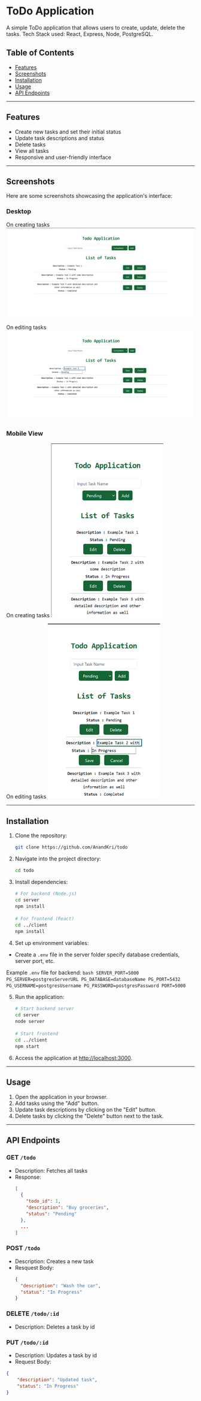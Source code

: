 # ToDo Application

A simple ToDo application that allows users to create, update, delete the tasks. Tech Stack used: React, Express, Node, PostgreSQL.

## Table of Contents

- [Features](#features)
- [Screenshots](#screenshots)
- [Installation](#installation)
- [Usage](#usage)
- [API Endpoints](#api-endpoints)

---

## Features

- Create new tasks and set their initial status
- Update task descriptions and status
- Delete tasks
- View all tasks
- Responsive and user-friendly interface

---

## Screenshots

Here are some screenshots showcasing the application's interface:

### Desktop
On creating tasks
![Desktop View](./application-screenshots/desktop.png)

On editing tasks
![Desktop Edit View](./application-screenshots/desktop-edit.png) 

### Mobile View
On creating tasks
<img src="./application-screenshots/smartphone.png" alt="Mobile View" width="300"/>
<!-- ![Mobile View](./application-screenshots/smartphone.png) -->

On editing tasks
<img src="./application-screenshots/smartphone-edit.png" alt="Mobile Edit View" width="300"/>
<!-- ![Mobile Edit View](./application-screenshots/smartphone-edit.png) -->


---

## Installation

1. Clone the repository:

    ```bash
    git clone https://github.com/AnandKri/todo
    ```

2. Navigate into the project directory:

    ```bash
    cd todo
    ```

3. Install dependencies:

    ```bash
    # For backend (Node.js)
    cd server
    npm install

    # For frontend (React)
    cd ../client
    npm install
    ```

4. Set up environment variables:

- Create a `.env` file in the server folder specify database credentials, server port, etc.

Example `.env` file for backend:
    ```bash
    SERVER_PORT=5000
    PG_SERVER=postgresServerURL
    PG_DATABASE=databaseName
    PG_PORT=5432
    PG_USERNAME=postgresUsername
    PG_PASSWORD=postgresPassword
    PORT=5000
    ```

5. Run the application:

    ```bash
    # Start backend server
    cd server
    node server

    # Start frontend
    cd ../client
    npm start
    ```

6. Access the application at [http://localhost:3000](http://localhost:3000).

---

## Usage

1. Open the application in your browser.
2. Add tasks using the "Add" button.
3. Update task descriptions by clicking on the "Edit" button.
4. Delete tasks by clicking the "Delete" button next to the task.

---

## API Endpoints

### GET `/todo`
- Description: Fetches all tasks
- Response: 
  ```json
  [
    {
      "todo_id": 1,
      "description": "Buy groceries",
      "status": "Pending"
    },
    ...
  ]

### POST `/todo`
- Description: Creates a new task
- Resquest Body: 
  ```json
  {
    "description": "Wash the car",
    "status": "In Progress"
  }

### DELETE `/todo/:id`
- Description: Deletes a task by id

### PUT `/todo/:id`
- Description: Updates a task by id
- Request Body:
```json
{
    "description": "Updated task",
    "status": "In Progress"
}